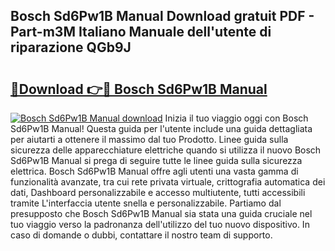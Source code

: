 ## Bosch Sd6Pw1B Manual Download gratuit PDF - Part-m3M Italiano Manuale dell'utente di riparazione QGb9J

# <h2><a href="http://dfeqkj1.blite.top/?on=Bosch+Sd6Pw1B+Manual">🔗Download 👉🔴 Bosch Sd6Pw1B Manual</a></h2>

[![Bosch Sd6Pw1B Manual download](https://i.imgur.com/lujVjoI.png)](http://dfeqkj1.blite.top/?on=Bosch+Sd6Pw1B+Manual)
Inizia il tuo viaggio oggi con Bosch Sd6Pw1B Manual! Questa guida per l'utente include una guida dettagliata per aiutarti a ottenere il massimo dal tuo Prodotto. Linee guida sulla sicurezza delle apparecchiature elettriche quando si utilizza il nuovo Bosch Sd6Pw1B Manual si prega di seguire tutte le linee guida sulla sicurezza elettrica. Bosch Sd6Pw1B Manual offre agli utenti una vasta gamma di funzionalità avanzate, tra cui rete privata virtuale, crittografia automatica dei dati, Dashboard personalizzabile e accesso multiutente, tutti accessibili tramite L'interfaccia utente snella e personalizzabile. Partiamo dal presupposto che Bosch Sd6Pw1B Manual sia stata una guida cruciale nel tuo viaggio verso la padronanza dell'utilizzo del tuo nuovo dispositivo. In caso di domande o dubbi, contattare il nostro team di supporto.
